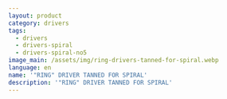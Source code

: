 ```yaml
---
layout: product
category: drivers
tags:
  - drivers
  - drivers-spiral
  - drivers-spiral-no5
image_main: /assets/img/ring-drivers-tanned-for-spiral.webp
language: en
name: '"RING" DRIVER TANNED FOR SPIRAL'
description: '"RING" DRIVER TANNED FOR SPIRAL'
---
```

